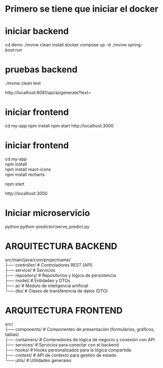 # Primero se tiene que iniciar el docker  
# iniciar backend
cd demo
./mvnw clean install
docker compose up -d
./mvnw spring-boot:run


# pruebas backend 
./mvnw clean test

http://localhost:8081/api/ai/generate?text=  
# iniciar frontend
cd my-app
npm install
npm start
http://localhost:3000

# iniciar frontend  
cd my-app  
npm install    
npm install react-icons  
npm install recharts  

npm start  

http://localhost:3000  

# Iniciar microservicio  
python python-predictor\serve_predict.py  

# ARQUITECTURA BACKEND  
src/main/java/com/projectname/  
├── controller/            # Controladores REST (API)  
├── service/               # Servicios  
├── repository/            # Repositorios y lógica de persistencia  
├── model/                 # Entidades y DTOs  
├── ai/                    # Módulo de inteligencia artificial  
└── dto/                   # Clases de transferencia de datos (DTO)  

# ARQUITECTURA FRONTEND  
src/  
├── components/            # Componentes de presentación (formularios, gráficos, tablas)  
├── containers/            # Contenedores de lógica de negocio y conexión con API  
├── services/              # Servicios para conectar con el backend  
├── hooks/                 # Hooks personalizados para la lógica compartida  
├── context/               # API de contexto para gestión de estado  
└── utils/                 # Utilidades generales  
